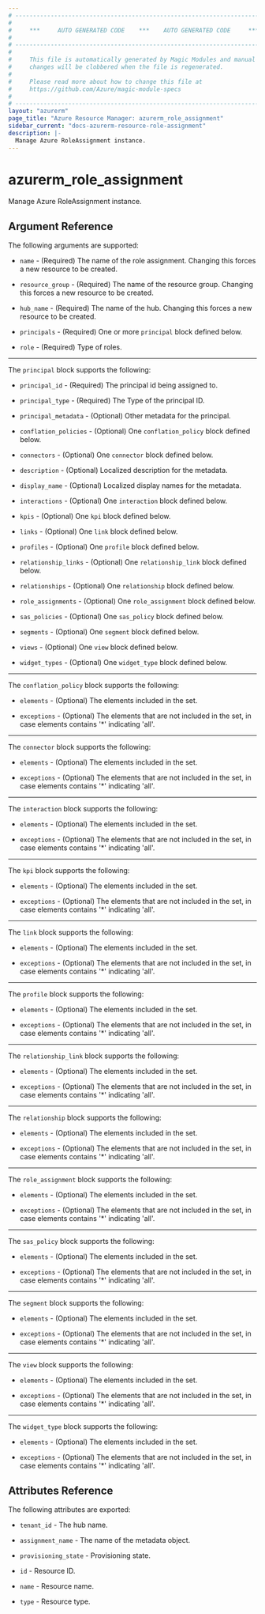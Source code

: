 ```yaml
---
# ----------------------------------------------------------------------------
#
#     ***     AUTO GENERATED CODE    ***    AUTO GENERATED CODE     ***
#
# ----------------------------------------------------------------------------
#
#     This file is automatically generated by Magic Modules and manual
#     changes will be clobbered when the file is regenerated.
#
#     Please read more about how to change this file at
#     https://github.com/Azure/magic-module-specs
#
# ----------------------------------------------------------------------------
layout: "azurerm"
page_title: "Azure Resource Manager: azurerm_role_assignment"
sidebar_current: "docs-azurerm-resource-role-assignment"
description: |-
  Manage Azure RoleAssignment instance.
---
```


# azurerm_role_assignment

Manage Azure RoleAssignment instance.


## Argument Reference

The following arguments are supported:

* `name` - (Required) The name of the role assignment. Changing this forces a new resource to be created.

* `resource_group` - (Required) The name of the resource group. Changing this forces a new resource to be created.

* `hub_name` - (Required) The name of the hub. Changing this forces a new resource to be created.

* `principals` - (Required) One or more `principal` block defined below.

* `role` - (Required) Type of roles.

---

The `principal` block supports the following:

* `principal_id` - (Required) The principal id being assigned to.

* `principal_type` - (Required) The Type of the principal ID.

* `principal_metadata` - (Optional) Other metadata for the principal.

* `conflation_policies` - (Optional) One `conflation_policy` block defined below.

* `connectors` - (Optional) One `connector` block defined below.

* `description` - (Optional) Localized description for the metadata.

* `display_name` - (Optional) Localized display names for the metadata.

* `interactions` - (Optional) One `interaction` block defined below.

* `kpis` - (Optional) One `kpi` block defined below.

* `links` - (Optional) One `link` block defined below.

* `profiles` - (Optional) One `profile` block defined below.

* `relationship_links` - (Optional) One `relationship_link` block defined below.

* `relationships` - (Optional) One `relationship` block defined below.

* `role_assignments` - (Optional) One `role_assignment` block defined below.

* `sas_policies` - (Optional) One `sas_policy` block defined below.

* `segments` - (Optional) One `segment` block defined below.

* `views` - (Optional) One `view` block defined below.

* `widget_types` - (Optional) One `widget_type` block defined below.

---

The `conflation_policy` block supports the following:

* `elements` - (Optional) The elements included in the set.

* `exceptions` - (Optional) The elements that are not included in the set, in case elements contains '*' indicating 'all'.

---

The `connector` block supports the following:

* `elements` - (Optional) The elements included in the set.

* `exceptions` - (Optional) The elements that are not included in the set, in case elements contains '*' indicating 'all'.

---

The `interaction` block supports the following:

* `elements` - (Optional) The elements included in the set.

* `exceptions` - (Optional) The elements that are not included in the set, in case elements contains '*' indicating 'all'.

---

The `kpi` block supports the following:

* `elements` - (Optional) The elements included in the set.

* `exceptions` - (Optional) The elements that are not included in the set, in case elements contains '*' indicating 'all'.

---

The `link` block supports the following:

* `elements` - (Optional) The elements included in the set.

* `exceptions` - (Optional) The elements that are not included in the set, in case elements contains '*' indicating 'all'.

---

The `profile` block supports the following:

* `elements` - (Optional) The elements included in the set.

* `exceptions` - (Optional) The elements that are not included in the set, in case elements contains '*' indicating 'all'.

---

The `relationship_link` block supports the following:

* `elements` - (Optional) The elements included in the set.

* `exceptions` - (Optional) The elements that are not included in the set, in case elements contains '*' indicating 'all'.

---

The `relationship` block supports the following:

* `elements` - (Optional) The elements included in the set.

* `exceptions` - (Optional) The elements that are not included in the set, in case elements contains '*' indicating 'all'.

---

The `role_assignment` block supports the following:

* `elements` - (Optional) The elements included in the set.

* `exceptions` - (Optional) The elements that are not included in the set, in case elements contains '*' indicating 'all'.

---

The `sas_policy` block supports the following:

* `elements` - (Optional) The elements included in the set.

* `exceptions` - (Optional) The elements that are not included in the set, in case elements contains '*' indicating 'all'.

---

The `segment` block supports the following:

* `elements` - (Optional) The elements included in the set.

* `exceptions` - (Optional) The elements that are not included in the set, in case elements contains '*' indicating 'all'.

---

The `view` block supports the following:

* `elements` - (Optional) The elements included in the set.

* `exceptions` - (Optional) The elements that are not included in the set, in case elements contains '*' indicating 'all'.

---

The `widget_type` block supports the following:

* `elements` - (Optional) The elements included in the set.

* `exceptions` - (Optional) The elements that are not included in the set, in case elements contains '*' indicating 'all'.

## Attributes Reference

The following attributes are exported:

* `tenant_id` - The hub name.

* `assignment_name` - The name of the metadata object.

* `provisioning_state` - Provisioning state.

* `id` - Resource ID.

* `name` - Resource name.

* `type` - Resource type.
